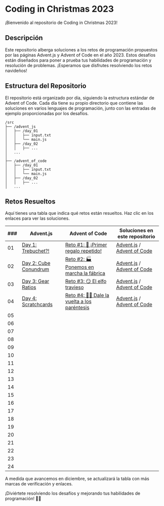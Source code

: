 # Coding in Christmas 2023

¡Bienvenido al repositorio de Coding in Christmas 2023!

## Descripción

Este repositorio alberga soluciones a los retos de programación propuestos por las páginas Advent.js y Advent of Code en el año 2023. Estos desafíos están diseñados para poner a prueba tus habilidades de programación y resolución de problemas. ¡Esperamos que disfrutes resolviendo los retos navideños!

## Estructura del Repositorio

El repositorio está organizado por día, siguiendo la estructura estándar de Advent of Code. Cada día tiene su propio directorio que contiene las soluciones en varios lenguajes de programación, junto con las entradas de ejemplo proporcionadas por los desafíos.

```
/src
├── /advent_js
│   ├── /day_01
│   │   ├── input.txt
│   │   └── main.js
│   ├── /day_02
│   │   ├── ...
│   ...
│
├── /advent_of_code
│   ├── /day_01
│   │   ├── input.txt
│   │   └── main.js
│   ├── /day_02
│   │   ├── ...
│   ...
```

## Retos Resueltos

Aquí tienes una tabla que indica qué retos están resueltos. Haz clic en los enlaces para ver las soluciones.

| ### | Advent.js                                                    | Advent of Code                                                                           | Soluciones en este repositorio                                                                  |
| --- | ------------------------------------------------------------ | ---------------------------------------------------------------------------------------- | ----------------------------------------------------------------------------------------------- |
| 01  | [Day 1: Trebuchet?!](https://adventofcode.com/2023/day/1)    | [Reto #1: 🎁 ¡Primer regalo repetido!](https://adventjs.dev/es/challenges/2023/1)         | [Advent.js](src\advent_js\day_01\main.js) / [Advent of Code](src\advent_of_code\day_01\main.js) |
| 02  | [Day 2: Cube Conundrum](https://adventofcode.com/2023/day/2) | [Reto #2: 🏭 Ponemos en marcha la fábrica](https://adventjs.dev/es/challenges/2023/2)     | [Advent.js](src\advent_js\day_02\main.js) / [Advent of Code](src\advent_of_code\day_02\main.js) |
| 03  | [Day 3: Gear Ratios](https://adventofcode.com/2023/day/3)    | [Reto #3: 😏 El elfo travieso](https://adventjs.dev/es/challenges/2023/3)                 | [Advent.js](src\advent_js\day_03\main.js) / [Advent of Code](src\advent_of_code\day_03\main.js) |
| 04  | [Day 4: Scratchcards](https://adventofcode.com/2023/day/4)   | [Reto #4: 😵‍💫 Dale la vuelta a los paréntesis](https://adventjs.dev/es/challenges/2023/4) | [Advent.js](src\advent_js\day_04\main.js) / [Advent of Code](src\advent_of_code\day_04\main.js) |
| 05  |                                                              |                                                                                          |
| 06  |                                                              |                                                                                          |
| 07  |                                                              |                                                                                          |
| 08  |                                                              |                                                                                          |
| 09  |                                                              |                                                                                          |
| 10  |                                                              |                                                                                          |
| 11  |                                                              |                                                                                          |
| 12  |                                                              |                                                                                          |
| 13  |                                                              |                                                                                          |
| 14  |                                                              |                                                                                          |
| 15  |                                                              |                                                                                          |
| 16  |                                                              |                                                                                          |
| 17  |                                                              |                                                                                          |
| 18  |                                                              |                                                                                          |
| 19  |                                                              |                                                                                          |
| 20  |                                                              |                                                                                          |
| 21  |                                                              |                                                                                          |
| 22  |                                                              |                                                                                          |
| 23  |                                                              |                                                                                          |
| 24  |                                                              |                                                                                          |


A medida que avancemos en diciembre, se actualizará la tabla con más marcas de verificación y enlaces.

¡Diviértete resolviendo los desafíos y mejorando tus habilidades de programación! 🎄✨